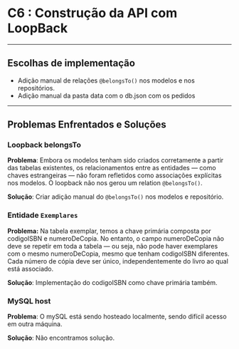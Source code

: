 # C6 : Construção da API com LoopBack
---
## Escolhas de implementação
- Adição manual de relações `@belongsTo()` nos modelos e nos repositórios.
- Adição manual da pasta data com o db.json com os pedidos
---
## Problemas Enfrentados e Soluções
### Loopback belongsTo
**Problema**: Embora os modelos tenham sido criados corretamente a partir das tabelas existentes, os relacionamentos entre as entidades — como chaves estrangeiras — não foram refletidos como associações explícitas nos modelos. O loopback não nos gerou um relation `@belongsTo()`.

**Solução**: Criar adição manual do `@belongsTo()` nos modelos e repositório.
### Entidade `Exemplares`
**Problema:** Na tabela exemplar, temos a chave primária composta por codigoISBN e numeroDeCopia. No entanto, o campo numeroDeCopia não deve se repetir em toda a tabela — ou seja, não pode haver exemplares com o mesmo numeroDeCopia, mesmo que tenham codigoISBN diferentes. Cada número de cópia deve ser único, independentemente do livro ao qual está associado.

**Solução**: Implementação do codigoISBN como chave primária também.

### MySQL host
**Problema**: O mySQL está sendo hosteado localmente, sendo difícil acesso em outra máquina.

**Solução**: Não encontramos solução.



